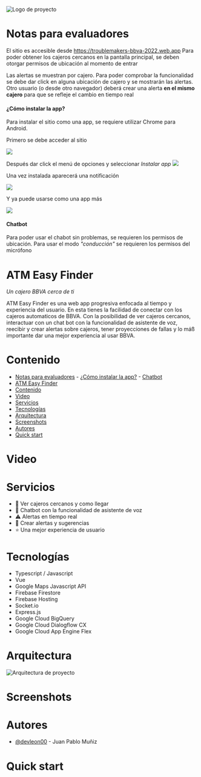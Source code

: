 ![Logo de proyecto](https://github.com/unscatty/atms-bbva-2022/blob/master/presentacionAssets/192x192.png)

# Notas para evaluadores

El sitio es accesible desde https://troublemakers-bbva-2022.web.app
Para poder obtener los cajeros cercanos en la pantalla principal, se deben otorgar permisos de ubicación al momento de entrar

Las alertas se muestran por cajero. Para poder comprobar la funcionalidad se debe dar click en alguna ubicación de cajero y se mostrarán las alertas. Otro usuario (o desde otro navegador) deberá crear una alerta **en el mismo cajero** para que se refleje el cambio en tiempo real

#### ¿Cómo instalar la app?

Para instalar el sitio como una app, se requiere utilizar Chrome para Android.

Primero se debe acceder al sitio

![](presentacionAssets/notas_evaluadores/chrome_1.jpeg)

Después dar click el menú de opciones y seleccionar *Instalar app*
![](presentacionAssets/notas_evaluadores/chrome_2.jpeg)

Una vez instalada aparecerá una notificación

![](presentacionAssets/notas_evaluadores/notificacion.jpeg)

Y ya puede usarse como una app más

![](presentacionAssets/notas_evaluadores/apps.png)

#### Chatbot

Para poder usar el chabot sin problemas, se requieren los permisos de ubicación.
Para usar el modo *"conducción"* se requieren los permisos del micrófono

# ATM Easy Finder

*Un cajero BBVA cerca de ti*

ATM Easy Finder es una web app progresiva enfocada al tiempo y experiencia del usuario. En esta tienes la facilidad de conectar con los cajeros automaticos de BBVA. Con la posibilidad de ver cajeros cercanos, interactuar con un chat bot con la funcionalidad de asistente de voz, reecibir y crear alertas sobre cajeros, tener proyecciones de fallas y lo máß importante dar una mejor experiencia al usar BBVA.

# Contenido

- [Notas para evaluadores](#notas-para-evaluadores)
      - [¿Cómo instalar la app?](#cómo-instalar-la-app)
      - [Chatbot](#chatbot)
- [ATM Easy Finder](#atm-easy-finder)
- [Contenido](#contenido)
- [Video](#video)
- [Servicios](#servicios)
- [Tecnologías](#tecnologías)
- [Arquitectura](#arquitectura)
- [Screenshots](#screenshots)
- [Autores](#autores)
- [Quick start](#quick-start)

# Video

# Servicios

- :atm: Ver cajeros cercanos y como llegar
- :robot: Chatbot con la funcionalidad de asistente de voz
- :warning: Alertas en tiempo real
- :raising_hand: Crear alertas y sugerencias
- :star: Una mejor experiencia de usuario

# Tecnologías

- Typescript / Javascript
- Vue
- Google Maps Javascript API
- Firebase Firestore
- Firebase Hosting
- Socket.io
- Express.js
- Google Cloud BigQuery
- Google Cloud Dialogflow CX
- Google Cloud App Engine Flex

# Arquitectura

![Arquitectura de proyecto](https://github.com/unscatty/atms-bbva-2022/blob/master/presentacionAssets/Arquitectura_page-0001.jpg)

# Screenshots

# Autores

- [@devleon00](https://www.github.com/devleon00) - Juan Pablo Muñiz

# Quick start
